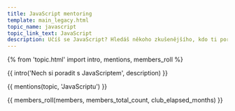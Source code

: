 ```yaml
---
title: JavaScript mentoring
template: main_legacy.html
topic_name: javascript
topic_link_text: JavaScript
description: Učíš se JavaScript? Hledáš někoho zkušenějšího, kdo ti poradí, když se zasekneš? Kdo ti ukáže správné postupy a nasměruje tě na kvalitní návody nebo kurzy?
---
```

{% from 'topic.html' import intro, mentions, members_roll %}

{{ intro('Nech si poradit s JavaScriptem', description) }}

{{ mentions(topic, 'JavaScriptu') }}

{{ members_roll(members, members_total_count, club_elapsed_months) }}
